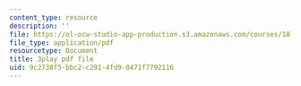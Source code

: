 ```yaml
---
content_type: resource
description: ''
file: https://ol-ocw-studio-app-production.s3.amazonaws.com/courses/18-02-multivariable-calculus-fall-2007/9c2738f5bbc2c2914fd90471f7792116_3_goGnJm5sA.pdf
file_type: application/pdf
resourcetype: Document
title: 3play pdf file
uid: 9c2738f5-bbc2-c291-4fd9-0471f7792116
---
```


